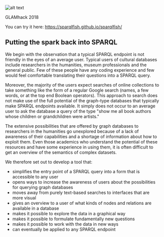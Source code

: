 ![alt text](https://github.com/sparqlfish/sparqlfish/blob/master/SPARQLfish%20logo.png)

GLAMhack 2018

You can try it here: https://sparqlfish.github.io/sparqlfish/

## Putting the spark back into SPARQL

We begin with the observation that a typical SPARQL endpoint is not friendly in the eyes of an average user. Typical users of cultural databases include researchers in the humanities, museum professionals and the general public. Few of these people have any coding experience and few would feel comfortable translating their questions into a SPARQL query.  

Moreover, the majority of the users expect searches of online collections to take something like the form of a regular Google search (names, a few words, or at the top end Boolean operators). This approach to search does not make use of the full potential of the graph-type databases that typically make SPARQL endpoints available. It simply does not occur to an average user to ask the database a query of the type "show me all book authors whose children or grandchildren were artists."

The extensive possibilities that are offered by graph databases to researchers in the humanities go unexplored because of a lack of awareness of their capabilities and a shortage of information about how to exploit them. Even those academics who understand the potential of these resources and have some experience in using them, it is often difficult to get an overview of the semantics of complex datasets. 

We therefore set out to develop a tool that: 
  * simplifies the entry point of a SPARQL query into a form that is accessible to any user
  * opens ways to increase the awareness of users about the possibilities for querying graph databases
  * moves away from purely text-based searches to interfaces that are more visual
  * gives an overview to a user of what kinds of nodes and relations are available in a database
  * makes it possible to explore the data in a graphical way 
  * makes it possible to formulate fundamentally new questions
  * makes it possible to work with the data in new ways
  * can eventually be applied to any SPARQL endpoint
